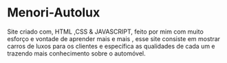 # Menori-Autolux
Site criado com, HTML ,CSS &amp; JAVASCRIPT, feito por mim com muito esforço e vontade de aprender mais e mais , esse site consiste em mostrar carros de luxos para os clientes e específica as qualidades de cada um e trazendo mais conhecimento sobre o automóvel. 
